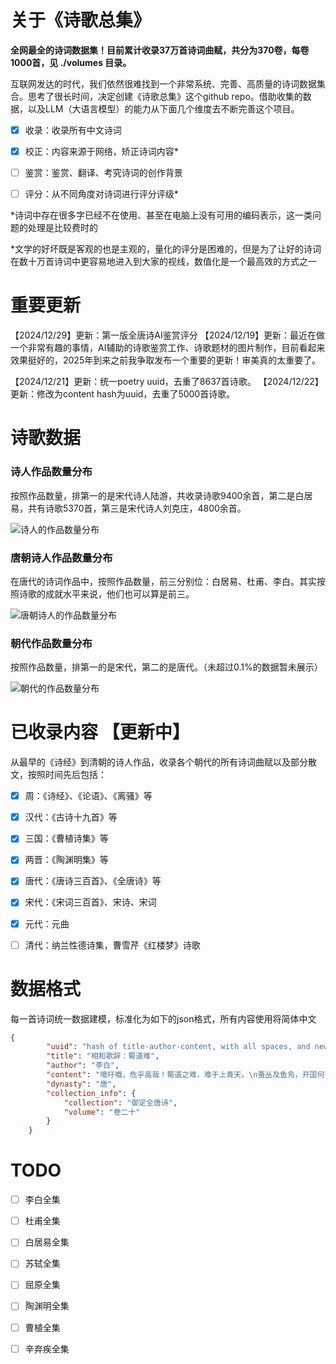 
# 关于《诗歌总集》

  **全网最全的诗词数据集！目前累计收录37万首诗词曲赋，共分为370卷，每卷1000首，见 ./volumes 目录。**
  
  互联网发达的时代，我们依然很难找到一个非常系统、完善、高质量的诗词数据集合。思考了很长时间，决定创建《诗歌总集》这个github repo。借助收集的数据，以及LLM（大语言模型）的能力从下面几个维度去不断完善这个项目。
  
- [x] 收录：收录所有中文诗词
- [x] 校正：内容来源于网络，矫正诗词内容*
- [ ] 鉴赏：鉴赏、翻译、考究诗词的创作背景
- [ ] 评分：从不同角度对诗词进行评分评级*


*诗词中存在很多字已经不在使用、甚至在电脑上没有可用的编码表示，这一类问题的处理是比较费时的

*文学的好坏既是客观的也是主观的，量化的评分是困难的，但是为了让好的诗词在数十万首诗词中更容易地进入到大家的视线，数值化是一个最高效的方式之一

# 重要更新
【2024/12/29】更新：第一版全唐诗AI鉴赏评分
【2024/12/19】更新：最近在做一个非常有趣的事情，AI辅助的诗歌鉴赏工作、诗歌题材的图片制作，目前看起来效果挺好的，2025年到来之前我争取发布一个重要的更新！审美真的太重要了。


【2024/12/21】更新：统一poetry uuid，去重了8637首诗歌。
【2024/12/22】更新：修改为content hash为uuid，去重了5000首诗歌。

# 诗歌数据

### 诗人作品数量分布
按照作品数量，排第一的是宋代诗人陆游，共收录诗歌9400余首，第二是白居易，共有诗歌5370首，第三是宋代诗人刘克庄，4800余首。

![诗人的作品数量分布](./images/poets_works_count_all.png "诗人的作品数量分布-前100位")


### 唐朝诗人作品数量分布
在唐代的诗词作品中，按照作品数量，前三分别位：白居易、杜甫、李白。其实按照诗歌的成就水平来说，他们也可以算是前三。

![唐朝诗人的作品数量分布](./images/poets_works_count_tang.png "诗人的作品数量分布-前100位")


### 朝代作品数量分布
按照作品数量，排第一的是宋代，第二的是唐代。（未超过0.1%的数据暂未展示）

![朝代的作品数量分布](./images/poets_count_by_dynasty.png "朝代的作品数量分布")


# 已收录内容 【更新中】

从最早的《诗经》到清朝的诗人作品，收录各个朝代的所有诗词曲赋以及部分散文，按照时间先后包括：
- [x] 周：《诗经》、《论语》、《离骚》等
- [x] 汉代：《古诗十九首》等
- [x] 三国：《曹植诗集》等
- [x] 两晋：《陶渊明集》等
- [x] 唐代：《唐诗三百首》、《全唐诗》等
- [x] 宋代：《宋词三百首》、宋诗、宋词
- [x] 元代：元曲
- [ ] 清代：纳兰性德诗集，曹雪芹《红楼梦》诗歌


# 数据格式

每一首诗词统一数据建模，标准化为如下的json格式，所有内容使用将简体中文
```json
{
        "uuid": "hash of title-author-content, with all spaces, and new lines removed before hashing",
        "title": "相和歌辞：蜀道难",
        "author": "李白",
        "content": "噫吁嚱，危乎高哉！蜀道之难，难于上青天。\n蚕丛及鱼凫，开国何茫然。尔来四万八千岁，\n地崩山摧壮士死，然后天梯石栈方钩连。\n上有六龙回日之高标，下有冲波逆折之回川。\n黄鹤之飞尚不得，猿猱欲度愁攀缘。青泥何盘盘，\n问君西游何时还，畏途巉岩不可攀。但见悲鸟号枯木，\n其崄也若此，嗟尔远道之人胡为乎来哉！\n剑阁峥嵘而崔嵬，一夫当关，万夫莫开。所守或匪亲，\n蜀道之难难于上青天，侧身西望长咨嗟。",
        "dynasty": "唐",
        "collection_info": {
            "collection": "御定全唐诗",
            "volume": "卷二十"
        }
    }
```

# TODO
- [ ] 李白全集
- [ ] 杜甫全集
- [ ] 白居易全集
- [ ] 苏轼全集
- [ ] 屈原全集
- [ ] 陶渊明全集
- [ ] 曹植全集
- [ ] 辛弃疾全集



